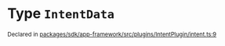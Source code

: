 # Type `IntentData`
<sub>Declared in [packages/sdk/app-framework/src/plugins/IntentPlugin/intent.ts:9](https://github.com/dxos/dxos/blob/52455dba3/packages/sdk/app-framework/src/plugins/IntentPlugin/intent.ts#L9)</sub>






